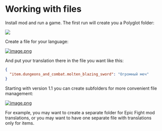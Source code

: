 # Working with files

Install mod and run a game. The first run will create you a Polyglot folder:

![](https://i.postimg.cc/4Ncqw06N/image.png)

Create a file for your language:

[![image.png](https://i.postimg.cc/0QhprcHb/image.png)](https://postimg.cc/wyctGczp)

And put your translation there in the file you want like this:

```json
{
  "item.dungeons_and_combat.molten_blazing_sword": "Огромный меч"
}
```

Starting with version 1.1 you can create subfolders for more convenient file management:

[![image.png](https://i.postimg.cc/59kmd87c/image.png)](https://postimg.cc/YjYFQLB8)

For example, you may want to create a separate folder for Epic Fight mod translations, or you may want to have one separate file with translations only for items.